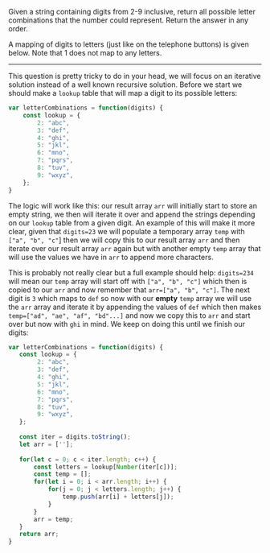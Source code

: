 Given a string containing digits from 2-9 inclusive, return all possible letter combinations that the number could represent. Return the answer in any order.

A mapping of digits to letters (just like on the telephone buttons) is given below. Note that 1 does not map to any letters.
***
This question is pretty tricky to do in your head, we will focus on an iterative solution instead of a well known recursive solution. Before we start we should make a `lookup` table that will map a digit to its possible letters:

```js
var letterCombinations = function(digits) {
	const lookup = {
		2: "abc",
		3: "def",
		4: "ghi",
		5: "jkl",
		6: "mno",
		7: "pqrs",
		8: "tuv",
		9: "wxyz",
	};
}
```

The logic will work like this: our result array `arr` will initially start to store an empty string, we then will iterate it over and append the strings depending on our `lookup` table from a given digit. An example of this will make it more clear, given that `digits=23` we will populate a temporary array `temp`  with `["a", "b", "c"`] then we will copy this to our result array `arr` and then iterate over our result array `arr` again but with another empty `temp` array that will use the values we have in `arr` to append more characters.

This is probably not really clear but a full example should help: `digits=234` will mean our `temp` array will start off with `["a", "b", "c"]` which then is copied to our `arr` and now remember that `arr=["a", "b", "c"]`. The next digit is `3` which maps to `def` so now with our **empty** `temp` array we will use the `arr` array and iterate it by appending the values of `def` which then makes `temp=["ad", "ae", "af", "bd"...]` and now we copy this to `arr` and start over but now with `ghi` in mind. We keep on doing this until we finish our digits:

```js
var letterCombinations = function(digits) {
   const lookup = {
	   	2: "abc",
	   	3: "def",
	   	4: "ghi",
	   	5: "jkl",
	   	6: "mno",
	   	7: "pqrs",
	   	8: "tuv",
	   	9: "wxyz",
   };
   
   const iter = digits.toString();
   let arr = [''];
   
   for(let c = 0; c < iter.length; c++) {
	   const letters = lookup[Number(iter[c])];
	   const temp = [];
	   for(let i = 0; i < arr.length; i++) {
		   for(j = 0; j < letters.length; j++) {
			   temp.push(arr[i] + letters[j]);
		   }
	   }
	   arr = temp;
   }
   return arr;
}
```


